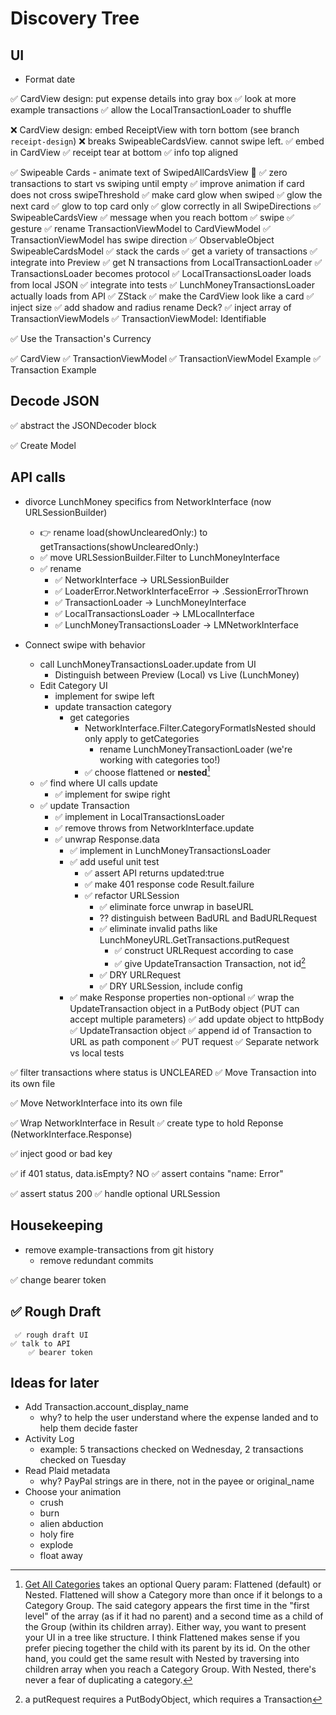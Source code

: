 # Discovery Tree

## UI

- Format date

✅ CardView design: put expense details into gray box
    ✅ look at more example transactions
        ✅ allow the LocalTransactionLoader to shuffle

❌ CardView design: embed ReceiptView with torn bottom (see branch `receipt-design`)
    ❌ breaks SwipeableCardsView. cannot swipe left.
    ✅ embed in CardView
    ✅ receipt tear at bottom
    ✅ info top aligned

✅ Swipeable Cards
    - animate text of SwipedAllCardsView 🎉
    ✅ zero transactions to start vs swiping until empty
    ✅ improve animation if card does not cross swipeThreshold 
    ✅ make card glow when swiped
        ✅ glow the next card
        ✅ glow to top card only
        ✅ glow correctly in all SwipeDirections
    ✅ SwipeableCardsView
        ✅ message when you reach bottom
        ✅ swipe
            ✅ gesture
            ✅ rename TransactionViewModel to CardViewModel 
            ✅ TransactionViewModel has swipe direction
            ✅ ObservableObject SwipeableCardsModel
        ✅ stack the cards
             ✅ get a variety of transactions
                 ✅ integrate into Preview
                 ✅ get N transactions from LocalTransactionLoader
                 ✅ TransactionsLoader becomes protocol
                     ✅ LocalTransactionsLoader loads from local JSON
                         ✅ integrate into tests
                     ✅ LunchMoneyTransactionsLoader actually loads from API
             ✅ ZStack
         ✅ make the CardView look like a card
             ✅ inject size
             ✅ add shadow and radius 
         rename Deck?
         ✅ inject array of TransactionViewModels
     ✅ TransactionViewModel: Identifiable

✅ Use the Transaction's Currency

✅ CardView
     ✅ TransactionViewModel
         ✅ TransactionViewModel Example
             ✅ Transaction Example


## Decode JSON

✅ abstract the JSONDecoder block

✅ Create Model 

## API calls

- divorce LunchMoney specifics from NetworkInterface (now URLSessionBuilder)
    - 👉 rename load(showUnclearedOnly:) to getTransactions(showUnclearedOnly:)
    * ✅ move URLSessionBuilder.Filter to LunchMoneyInterface
    * ✅ rename
        * ✅ NetworkInterface -> URLSessionBuilder
        * ✅ LoaderError.NetworkInterfaceError -> .SessionErrorThrown
        * ✅ TransactionLoader -> LunchMoneyInterface
        * ✅ LocalTransactionsLoader -> LMLocalInterface
        * ✅ LunchMoneyTransactionsLoader -> LMNetworkInterface

- Connect swipe with behavior
    - call LunchMoneyTransactionsLoader.update from UI
        - Distinguish between Preview (Local) vs Live (LunchMoney)
    - Edit Category UI
        - implement for swipe left
        - update transaction category
            - get categories
                - NetworkInterface.Filter.CategoryFormatIsNested should only apply to getCategories
                    - rename LunchMoneyTransactionLoader (we're working with categories too!)
                * ✅ choose flattened or **nested**[^2]
    * ✅ find where UI calls update
        * ✅ implement for swipe right
    * ✅ update Transaction
        * ✅ implement in LocalTransactionsLoader
        * ✅ remove throws from NetworkInterface.update
        * ✅ unwrap Response.data
            * ✅ implement in LunchMoneyTransactionsLoader
            * ✅ add useful unit test
                * ✅ assert API returns updated:true
                * ✅ make 401 response code Result.failure
                * ✅ refactor URLSession
                    * ✅ eliminate force unwrap in baseURL
                    * ⁇ distinguish between BadURL and BadURLRequest
                    * ✅ eliminate invalid paths like LunchMoneyURL.GetTransactions.putRequest
                        * ✅ construct URLRequest according to case
                        * ✅ give UpdateTransaction Transaction, not id[^1]
                    * ✅ DRY URLRequest
                    * ✅ DRY URLSession, include config
            * ✅ make Response properties non-optional
        ✅ wrap the UpdateTransaction object in a PutBody object (PUT can accept multiple parameters)
        ✅ add update object to httpBody
        ✅ UpdateTransaction object
        ✅ append id of Transaction to URL as path component
        ✅ PUT request
    ✅ Separate network vs local tests

✅ filter transactions where status is UNCLEARED
     ✅ Move Transaction into its own file

✅ Move NetworkInterface into its own file

✅ Wrap NetworkInterface in Result
     ✅ create type to hold Reponse (NetworkInterface.Response)

✅ inject good or bad key


✅ if 401 status, data.isEmpty? NO
	 ✅ assert contains "name: Error"

✅ assert status 200
	 ✅ handle optional URLSession

## Housekeeping
- remove example-transactions from git history
    - remove redundant commits

✅ change bearer token


## ✅ Rough Draft
	 ✅ rough draft UI
	✅ talk to API
		✅ bearer token

## Ideas for later

- Add Transaction.account_display_name
    - why? to help the user understand where the expense landed and to help them decide faster
- Activity Log
    - example: 5 transactions checked on Wednesday, 2 transactions checked on Tuesday
- Read Plaid metadata
    - why? PayPal strings are in there, not in the payee or original_name
- Choose your animation
    - crush
    - burn
    - alien abduction
    - holy fire
    - explode
    - float away

[^1]: a putRequest requires a PutBodyObject, which requires a Transaction 
[^2]: [Get All Categories](https://lunchmoney.dev/#get-all-categories) takes an optional Query param: Flattened (default) or Nested. Flattened will show a Category more than once if it belongs to a Category Group. The said category appears the first time in the "first level" of the array (as if it had no parent) and a second time as a child of the Group (within its children array). Either way, you want to present your UI in a tree like structure. I think Flattened makes sense if you prefer piecing together the child with its parent by its id. On the other hand, you could get the same result with Nested by traversing into children array when you reach a Category Group. With Nested, there's never a fear of duplicating a category.
